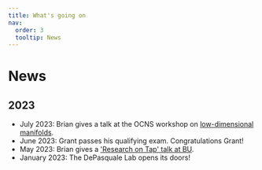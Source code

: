 ```yaml
---
title: What's going on
nav:
  order: 3
  tooltip: News
---
```


# <i class="fas fa-tools"></i>News

## 2023

- July 2023: Brian gives a talk at the OCNS workshop on [low-dimensional manifolds](https://cns2023.sched.com/event/1Kd7M/low-dimensional-manifolds-of-neural-dynamics-and-their-role-in-brain-function). 
- June 2023: Grant passes his qualifying exam. Congratulations Grant!
- May 2023: Brian gives a ['Research on Tap' talk at BU](https://www.youtube.com/watch?v=lXQAFrmlqhU).
- January 2023: The DePasquale Lab opens its doors!